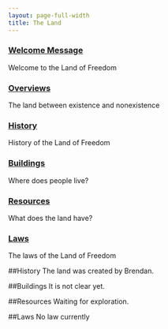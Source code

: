 ```yaml
---
layout: page-full-width
title: The Land
---
```


<div class="container">
  <div class="row">
    <div class="span4 doc-block">
      <h3><a href="{{ site.baseurl }}/the-land/welcome-message.html">Welcome Message</a></h3>
      <p>Welcome to the Land of Freedom</p>
    </div>
    <div class="span4 doc-block">
      <h3><a href="{{ site.baseurl }}/the-land/overviews.html">Overviews</a></h3>
      <p>The land between existence and nonexistence</p>
    </div>
    <div class="span4 doc-block">
      <h3><a href="#history">History</a></h3>
      <p>History of the Land of Freedom</p>
    </div>
  </div>

  <div class="row">
    <div class="span4 doc-block">
      <h3><a href="#buildings">Buildings</a></h3>
      <p>Where does people live?</p>
    </div>
    <div class="span4 doc-block">
      <h3><a href="#resources">Resources</a></h3>
      <p>What does the land have?</p>
    </div>
    <div class="span4 doc-block">
      <h3><a href="#laws">Laws</a></h3>
      <p>The laws of the Land of Freedom</p>
    </div>
  </div>
</div>


<!-- Keep this text here for now
## The Scala Documentation Site

Your main entry point into online documentation on Scala is the official documentation site, [docs.scala-lang.org](http://docs.scala-lang.org/). It contains a growing number of articles, guides and tutorials. The following list highlights some of the most important documents, but the doc site contains much more than that!
-->


##History
The land was created by Brendan.

##Buildings
It is not clear yet.

##Resources
Waiting for exploration.

##Laws
No law currently

<!-- ## Research

Scala is also a very useful language to do research on/in. You can find Scala-related publications at the
[LAMP research page](http://lamp.epfl.ch/publications). Other Scala-related research material can be found on the
[Scala Days](http://days2012.scala-lang.org/) website and the [Scala2013](http://lampwww.epfl.ch/~hmiller/scala2013/) workshop website. For an in-depth view of the technical details of the language, you may also find of interest the [Scala Language Specification]({{ site.baseurl }}/files/archive/nightly/pdfs/ScalaReference.pdf).
 -->
